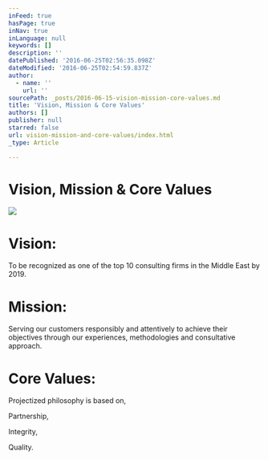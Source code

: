 ```yaml
---
inFeed: true
hasPage: true
inNav: true
inLanguage: null
keywords: []
description: ''
datePublished: '2016-06-25T02:56:35.098Z'
dateModified: '2016-06-25T02:54:59.837Z'
author:
  - name: ''
    url: ''
sourcePath: _posts/2016-06-15-vision-mission-core-values.md
title: 'Vision, Mission & Core Values'
authors: []
publisher: null
starred: false
url: vision-mission-and-core-values/index.html
_type: Article

---
```

# Vision, Mission & Core Values
![](https://the-grid-user-content.s3-us-west-2.amazonaws.com/ac0d2a6f-1b1d-48f9-9d49-76c32871d7f4.jpg)

# Vision:

To be recognized as one of the top 10 consulting firms in the Middle East by 2019\.

# Mission:

Serving our customers responsibly and attentively to achieve their objectives through our experiences, methodologies and consultative approach.

# Core Values:

Projectized philosophy is based on,

Partnership,

Integrity,

Quality.